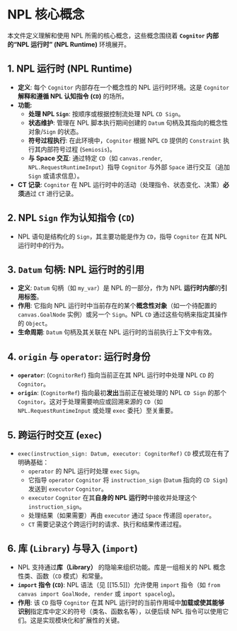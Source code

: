 # NPL 核心概念

本文件定义理解和使用 NPL 所需的核心概念，这些概念围绕着 **`Cognitor` 内部的“NPL 运行时” (NPL Runtime)** 环境展开。

## 1. NPL 运行时 (NPL Runtime)

* **定义**: 每个 `Cognitor` 内部存在一个概念性的 NPL 运行时环境。这是 `Cognitor` **解释和遵循 NPL 认知指令 (`CD`)** 的场所。
* **功能**:
    * **处理 NPL `Sign`**: 按顺序或根据控制流处理 NPL `CD Sign`。
    * **状态维护**: 管理在 NPL 脚本执行期间创建的 `Datum` 句柄及其指向的概念性对象/`Sign` 的状态。
    * **符号过程执行**: 在此环境中，`Cognitor` 根据 NPL `CD` 提供的 `Constraint` 执行其内部符号过程 (`Semiosis`)。
    * **与 Space 交互**: 通过特定 `CD`（如 `canvas.render`, `NPL.RequestRuntimeInput`）指导 `Cognitor` 与外部 `Space` 进行交互（追加 `Sign` 或请求信息）。
* **CT 记录**: `Cognitor` 在 NPL 运行时中的活动（处理指令、状态变化、决策）**必须**通过 `CT` 进行记录。

## 2. NPL `Sign` 作为认知指令 (`CD`)

* NPL 语句是结构化的 `Sign`，其主要功能是作为 `CD`，指导 `Cognitor` 在其 NPL 运行时中的行为。

## 3. `Datum` 句柄: NPL 运行时的引用

* **定义**: `Datum` 句柄（如 `my_var`）是 NPL 的一部分，作为 NPL **运行时内部**的**引用标签**。
* **作用**: 它指向 NPL 运行时中当前存在的某个**概念性对象**（如一个待配置的 `canvas.GoalNode` 实例）或另一个 `Sign`。NPL `CD` 通过这些句柄来指定其操作的 `Object`。
* **生命周期**: `Datum` 句柄及其关联在 NPL 运行时的当前执行上下文中有效。

## 4. `origin` 与 `operator`: 运行时身份

* **`operator`**: (`CognitorRef`) 指向当前正在其 NPL 运行时中处理 NPL `CD` 的 `Cognitor`。
* **`origin`**: (`CognitorRef`) 指向最初**发出**当前正在被处理的 NPL `CD Sign` 的那个 `Cognitor`。这对于处理需要响应或回溯来源的 `CD`（如 `NPL.RequestRuntimeInput` 或处理 `exec` 委托）至关重要。

## 5. 跨运行时交互 (`exec`)

* `exec(instruction_sign: Datum, executor: CognitorRef)` `CD` 模式现在有了明确基础：
    * `operator` 的 NPL 运行时处理 `exec` `Sign`。
    * 它指导 `operator` `Cognitor` 将 `instruction_sign` (`Datum` 指向的 `CD Sign`) 发送到 `executor` `Cognitor`。
    * `executor` `Cognitor` 在其**自身的 NPL 运行时**中接收并处理这个 `instruction_sign`。
    * 处理结果（如果需要）再由 `executor` 通过 `Space` 传递回 `operator`。
    * `CT` 需要记录这个跨运行时的请求、执行和结果传递过程。

## 6. 库 (`Library`) 与导入 (`import`)

* NPL 支持通过**库（Library）** 的隐喻来组织功能。库是一组相关的 NPL 概念性类、函数（`CD` 模式）和常量。
* **`import` 指令 (`CD`)**: NPL 语法（见 [[15.5]]）允许使用 `import` 指令（如 `from canvas import GoalNode, render` 或 `import spacelog`)。
* **作用**: 该 `CD` 指导 `Cognitor` 在其 NPL 运行时的当前作用域中**加载或使其能够识别**指定库中定义的符号（类名、函数名等），以便后续 NPL 指令可以使用它们。这是实现模块化和扩展性的关键。